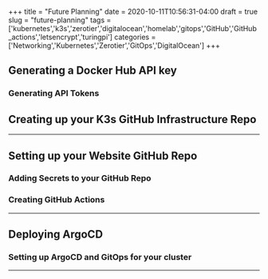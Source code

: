 +++
title = "Future Planning"
date = 2020-10-11T10:56:31-04:00
draft = true
slug = "future-planning"
tags = ['kubernetes','k3s','zerotier','digitalocean','homelab','gitops','GitHub','GitHub_actions','letsencrypt','turingpi']
categories = ['Networking','Kubernetes','Zerotier','GitOps','DigitalOcean']
+++

## Generating a Docker Hub API key

### Generating API Tokens

## Creating up your K3s GitHub Infrastructure Repo

-----

## Setting up your Website GitHub Repo

### Adding Secrets to your GitHub Repo

### Creating GitHub Actions

-----

## Deploying ArgoCD

### Setting up ArgoCD and GitOps for your cluster

-----
